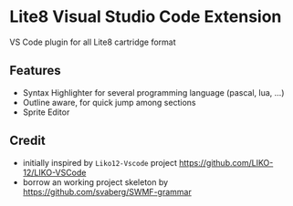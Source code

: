 # Lite8 Visual Studio Code Extension
VS Code plugin for all Lite8 cartridge format

## Features
* Syntax Highlighter for several programming language (pascal, lua, ...)
* Outline aware, for quick jump among sections
* Sprite Editor




## Credit
* initially inspired by `Liko12-Vscode` project https://github.com/LIKO-12/LIKO-VSCode
* borrow an working project skeleton by https://github.com/svaberg/SWMF-grammar
